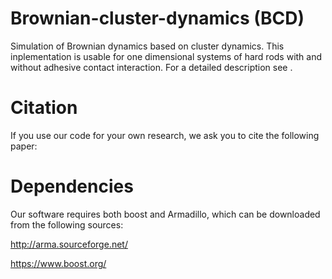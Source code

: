 # Brownian-cluster-dynamics (BCD)
Simulation of Brownian dynamics based on cluster dynamics. This inplementation is usable for one dimensional systems of hard rods with and without adhesive contact interaction. For a detailed description see <insert our paper>.

# Citation 
If you use our code for your own research, we ask you to cite the following paper:
<insert our paper>

# Dependencies
Our software requires both boost and Armadillo, 
which can be downloaded from the following sources:

http://arma.sourceforge.net/

https://www.boost.org/
